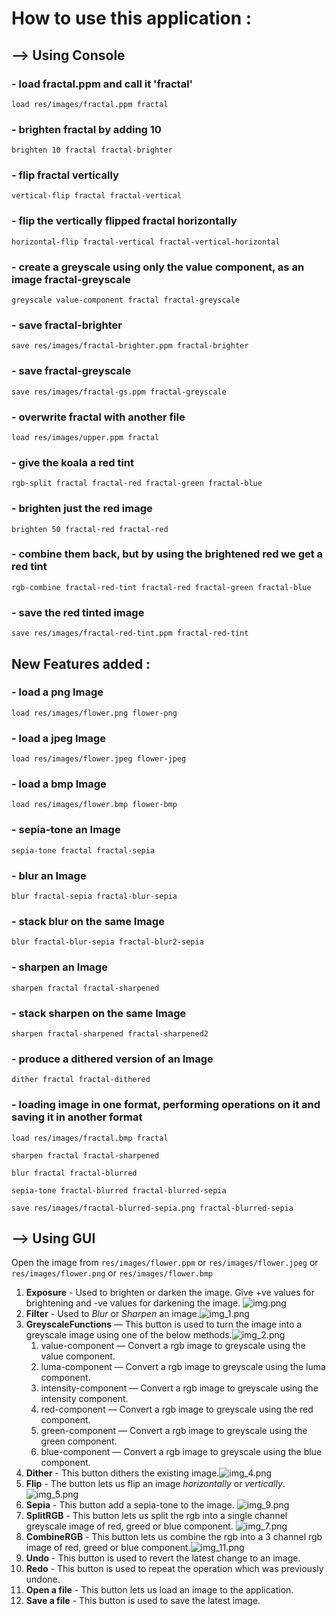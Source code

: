 # How to use this application :

## —> Using Console

### - load fractal.ppm and call it 'fractal'

`load res/images/fractal.ppm fractal`

### - brighten fractal by adding 10

`brighten 10 fractal fractal-brighter`

### - flip fractal vertically

`vertical-flip fractal fractal-vertical`

### - flip the vertically flipped fractal horizontally

`horizontal-flip fractal-vertical fractal-vertical-horizontal`

### - create a greyscale using only the value component, as an image fractal-greyscale

`greyscale value-component fractal fractal-greyscale`

### - save fractal-brighter

`save res/images/fractal-brighter.ppm fractal-brighter`

### - save fractal-greyscale

`save res/images/fractal-gs.ppm fractal-greyscale`

### - overwrite fractal with another file

`load res/images/upper.ppm fractal`

### - give the koala a red tint

`rgb-split fractal fractal-red fractal-green fractal-blue`

### - brighten just the red image

`brighten 50 fractal-red fractal-red`

### - combine them back, but by using the brightened red we get a red tint

`rgb-combine fractal-red-tint fractal-red fractal-green fractal-blue`

### - save the red tinted image

`save res/images/fractal-red-tint.ppm fractal-red-tint`

## New Features added :

### - load a png Image

`load res/images/flower.png flower-png`

### - load a jpeg Image

`load res/images/flower.jpeg flower-jpeg`

### - load a bmp Image

`load res/images/flower.bmp flower-bmp`

### - sepia-tone an Image

`sepia-tone fractal fractal-sepia`

### - blur an Image

`blur fractal-sepia fractal-blur-sepia`

### - stack blur on the same Image

`blur fractal-blur-sepia fractal-blur2-sepia`

### - sharpen an Image

`sharpen fractal fractal-sharpened`

### - stack sharpen on the same Image

`sharpen fractal-sharpened fractal-sharpened2`

### - produce a dithered version of an Image

`dither fractal fractal-dithered`

### - loading image in one format, performing operations on it and saving it in another format

`load res/images/fractal.bmp fractal`

`sharpen fractal fractal-sharpened`

`blur fractal fractal-blurred`

`sepia-tone fractal-blurred fractal-blurred-sepia`

`save res/images/fractal-blurred-sepia.png fractal-blurred-sepia`


## —> Using GUI
Open the image from `res/images/flower.ppm` or `res/images/flower.jpeg` or `res/images/flower.png` or `res/images/flower.bmp`

1. **Exposure** - Used to brighten or darken the image.
    Give +ve values for brightening and -ve values for darkening the image.
![img.png](img.png)
2. **Filter** - Used to _Blur_ or _Sharpen_ an image.![img_1.png](img_1.png)
3. **GreyscaleFunctions** — This button is used to turn the image into a greyscale image using one of the below methods.![img_2.png](img_2.png)
   1. value-component — Convert a rgb image to greyscale using the value component.
   2. luma-component — Convert a rgb image to greyscale using the luma component.
   3. intensity-component — Convert a rgb image to greyscale using the intensity component.
   4. red-component — Convert a rgb image to greyscale using the red component.
   5. green-component — Convert a rgb image to greyscale using the green component.
   6. blue-component — Convert a rgb image to greyscale using the blue component.
4. **Dither** - This button dithers the existing image.![img_4.png](img_4.png)
5. **Flip** - The button lets us flip an image _horizontally_ or _vertically_.![img_5.png](img_5.png)
6. **Sepia** - This button add a sepia-tone to the image. ![img_9.png](img_9.png)
7. **SplitRGB** - This button lets us split the rgb into a single channel greyscale image of red, greed or blue component. ![img_7.png](img_7.png)
8. **CombineRGB** - This button lets us combine the rgb into a 3 channel rgb image of red, greed or blue component.![img_11.png](img_11.png)
9. **Undo** - This button is used to revert the latest change to an image.
9. **Redo** -  This button is used to repeat the operation which was previously undone.
10. **Open a file** - This button lets us load an image to the application.
11. **Save a file** - This button is used to save the latest image. 




